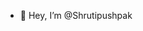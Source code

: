 - 👋 Hey, I’m @Shrutipushpak
  

<!---
Shrutipushpak/Shrutipushpak is a ✨ special ✨ repository because its `README.md` (this file) appears on your GitHub profile.
You can click the Preview link to take a look at your changes.
--->
